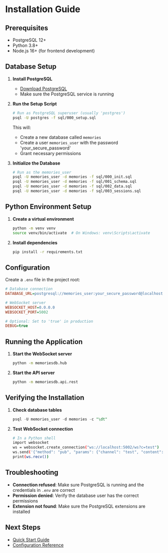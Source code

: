 # Installation Guide

## Prerequisites

- PostgreSQL 12+
- Python 3.8+
- Node.js 16+ (for frontend development)

## Database Setup

1. **Install PostgreSQL**
   - [Download PostgreSQL](https://www.postgresql.org/download/)
   - Make sure the PostgreSQL service is running

2. **Run the Setup Script**
   ```bash
   # Run as PostgreSQL superuser (usually 'postgres')
   psql -U postgres -f sql/000_setup.sql
   ```
   This will:
   - Create a new database called `memories`
   - Create a user `memories_user` with the password 'your_secure_password'
   - Grant necessary permissions

3. **Initialize the Database**
   ```bash
   # Run as the memories_user
   psql -U memories_user -d memories -f sql/000_init.sql
   psql -U memories_user -d memories -f sql/001_schema.sql
   psql -U memories_user -d memories -f sql/002_data.sql
   psql -U memories_user -d memories -f sql/003_sessions.sql
   ```

## Python Environment Setup

1. **Create a virtual environment**
   ```bash
   python -m venv venv
   source venv/bin/activate  # On Windows: venv\Scripts\activate
   ```

2. **Install dependencies**
   ```bash
   pip install -r requirements.txt
   ```

## Configuration

Create a `.env` file in the project root:

```ini
# Database connection
DATABASE_URL=postgresql://memories_user:your_secure_password@localhost:5432/memories

# WebSocket server
WEBSOCKET_HOST=0.0.0.0
WEBSOCKET_PORT=5002

# Optional: Set to 'true' in production
DEBUG=true
```

## Running the Application

1. **Start the WebSocket server**
   ```bash
   python -m memoriesdb.hub
   ```

2. **Start the API server**
   ```bash
   python -m memoriesdb.api.rest
   ```

## Verifying the Installation

1. **Check database tables**
   ```sql
   psql -U memories_user -d memories -c "\dt"
   ```

2. **Test WebSocket connection**
   ```bash
   # In a Python shell
   import websocket
   ws = websocket.create_connection("ws://localhost:5002/ws?c=test")
   ws.send('{"method": "pub", "params": {"channel": "test", "content": "Hello"}}')
   print(ws.recv())
   ```

## Troubleshooting

- **Connection refused**: Make sure PostgreSQL is running and the credentials in `.env` are correct
- **Permission denied**: Verify the database user has the correct permissions
- **Extension not found**: Make sure the PostgreSQL extensions are installed

## Next Steps

- [Quick Start Guide](./quick-start.md)
- [Configuration Reference](./configuration.md)
